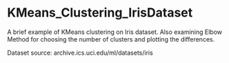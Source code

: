 # KMeans_Clustering_IrisDataset
A brief example of KMeans clustering on Iris dataset. Also examining Elbow Method for choosing the number of clusters and plotting the differences.

Dataset source: archive.ics.uci.edu/ml/datasets/iris
